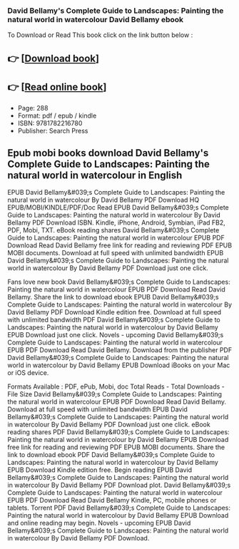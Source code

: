 ### David Bellamy's Complete Guide to Landscapes: Painting the natural world in watercolour David Bellamy ebook

To Download or Read This book click on the link button below :

## 👉  [**[Download book](http://filesbooks.info/download.php?group=book&from=github.com&id=711581&lnk=1064 "Download book")**]

## 👉  [**[Read online book](http://filesbooks.info/download.php?group=book&from=github.com&id=711581&lnk=1064 "Read online book")**]


* Page: 288
* Format: pdf / epub / kindle
* ISBN: 9781782216780
* Publisher: Search Press



## Epub mobi books download David Bellamy's Complete Guide to Landscapes: Painting the natural world in watercolour in English


EPUB David Bellamy&amp;#039;s Complete Guide to Landscapes: Painting the natural world in watercolour By David Bellamy PDF Download HQ EPUB/MOBI/KINDLE/PDF/Doc Read EPUB David Bellamy&amp;#039;s Complete Guide to Landscapes: Painting the natural world in watercolour By David Bellamy PDF Download ISBN. Kindle, iPhone, Android, Symbian, iPad FB2, PDF, Mobi, TXT. eBook reading shares David Bellamy&amp;#039;s Complete Guide to Landscapes: Painting the natural world in watercolour EPUB PDF Download Read David Bellamy free link for reading and reviewing PDF EPUB MOBI documents. Download at full speed with unlimited bandwidth EPUB David Bellamy&amp;#039;s Complete Guide to Landscapes: Painting the natural world in watercolour By David Bellamy PDF Download just one click.

Fans love new book David Bellamy&amp;#039;s Complete Guide to Landscapes: Painting the natural world in watercolour EPUB PDF Download Read David Bellamy. Share the link to download ebook EPUB David Bellamy&amp;#039;s Complete Guide to Landscapes: Painting the natural world in watercolour By David Bellamy PDF Download Kindle edition free. Download at full speed with unlimited bandwidth PDF David Bellamy&amp;#039;s Complete Guide to Landscapes: Painting the natural world in watercolour by David Bellamy EPUB Download just one click. Novels - upcoming David Bellamy&amp;#039;s Complete Guide to Landscapes: Painting the natural world in watercolour EPUB PDF Download Read David Bellamy. Download from the publisher PDF David Bellamy&amp;#039;s Complete Guide to Landscapes: Painting the natural world in watercolour by David Bellamy EPUB Download iBooks on your Mac or iOS device.

Formats Available : PDF, ePub, Mobi, doc Total Reads - Total Downloads - File Size David Bellamy&amp;#039;s Complete Guide to Landscapes: Painting the natural world in watercolour EPUB PDF Download Read David Bellamy. Download at full speed with unlimited bandwidth EPUB David Bellamy&amp;#039;s Complete Guide to Landscapes: Painting the natural world in watercolour By David Bellamy PDF Download just one click. eBook reading shares PDF David Bellamy&amp;#039;s Complete Guide to Landscapes: Painting the natural world in watercolour by David Bellamy EPUB Download free link for reading and reviewing PDF EPUB MOBI documents. Share the link to download ebook PDF David Bellamy&amp;#039;s Complete Guide to Landscapes: Painting the natural world in watercolour by David Bellamy EPUB Download Kindle edition free. Begin reading EPUB David Bellamy&amp;#039;s Complete Guide to Landscapes: Painting the natural world in watercolour By David Bellamy PDF Download plot. David Bellamy&amp;#039;s Complete Guide to Landscapes: Painting the natural world in watercolour EPUB PDF Download Read David Bellamy Kindle, PC, mobile phones or tablets. Torrent PDF David Bellamy&amp;#039;s Complete Guide to Landscapes: Painting the natural world in watercolour by David Bellamy EPUB Download and online reading may begin. Novels - upcoming EPUB David Bellamy&amp;#039;s Complete Guide to Landscapes: Painting the natural world in watercolour By David Bellamy PDF Download.





